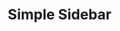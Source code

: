 ---
title:			"Simple Sidebar"
slug:			simple-sidebar
src:			/template-overviews/simple-sidebar
categories:		template unstyled navigation-menus popular
description:	"A simple sidebar template for Bootstrap 3 featuring responsive off-canvas navigation at small screen sizes."
bump:			"A Bootstrap sidebar template."
img-src:		/img/templates/simple-sidebar.jpg
img-desc:		"Bootstrap Sidebar Navigation Template"
layout:			template-overview

meta-title: "Simple Sidebar - Bootstrap Sidebar Template"
meta-description: "A simple sidebar template for Bootstrap 3 featuring responsive off-canvas navigation at small screen sizes. All Start Bootstrap templates are free to download and open source."

features:
  - Responsive Bootstrap sidebar navigation
  - Off-canvas navigation toggling on smaller screens
  - Responsive page content area

long-description: "Simple Sidebar is a basic sidebar menu page layout for Bootstrap websites with off canvas navigation on smaller screen sizes."

alt-version:		"no"
user-version:		"no"

redirect_from:
  - /simple-sidebar/
  - /simple-sidebar.php/
  - /templates/simple-sidebar.html/
  - /downloads/simple-sidebar.zip/
---
